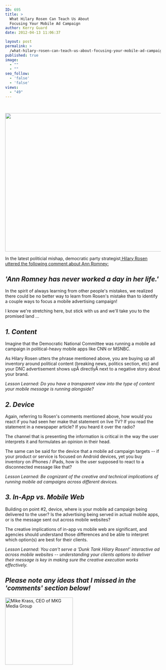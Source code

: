 ```yaml
---
ID: 695
title: >
  What Hilary Rosen Can Teach Us About
  Focusing Your Mobile Ad Campaign
author: Kerry Guard
date: 2012-04-13 11:06:37

layout: post
permalink: >
  /what-hilary-rosen-can-teach-us-about-focusing-your-mobile-ad-campaign/
published: true
image:
  - ""
  - ""
seo_follow:
  - 'false'
  - 'false'
views:
  - "49"
---
```

&nbsp;
<p style="text-align: center;"><img class="aligncenter  wp-image-1068" title="hilary rosen" alt="" src="http://mkgmediagroup.com/wp-content/uploads/2012/04/hilary-rosen.jpeg" width="570" height="449" /></p>
In the latest politicial mishap, democratic party strategist<a href="http://www.forbes.com/sites/samanthaettus/2012/04/13/ann-romney/" target="_blank"> Hilary Rosen uttered the following comment about Ann Romney:</a>
<h2><em>'Ann Romney has never worked a day in her life.'</em></h2>
In the spirit of always learning from other people's mistakes, we realized there could be no better way to learn from Rosen's mistake than to identify a couple ways to focus a mobile advertising campaign!

I know we're stretching here, but stick with us and we'll take you to the promised land ...
<h2><em>1. Content</em></h2>
Imagine that the Democratic National Committee was running a mobile ad campaign in political-heavy mobile apps like CNN or MSNBC.

As Hilary Rosen utters the phrase mentioned above, you are buying up all inventory around political content (breaking news, politics section, etc) and your DNC advertisement shows upÂ directlyÂ next to a negative story about your brand.

<em>Lesson Learned: Do you have a transparent view into the type of content your mobile message is running alongside?</em>
<h2><em>2. Device</em></h2>
Again, referring to Rosen's comments mentioned above, how would you react if you had seen her make that statement on live TV? If you read the statement in a newspaper article? If you heard it over the radio?

The channel that is presenting the information is critical in the way the user interprets it and formulates an opinion in their head.

The same can be said for the device that a mobile ad campaign targets -- if your product or service is focused on Android devices, yet you buy inventory on iPhones / iPads, how is the user supposed to react to a disconnected message like that?

<em>Lesson Learned: Be cognizant of the creative and technical implications of running mobile ad campaigns across different devices.</em>
<h2><em>3. In-App vs. Mobile Web</em></h2>
Building on point #2, device, where is your mobile ad campaign being delivered to the user? Is the advertising being served in actual mobile apps, or is the message sent out across mobile websites?

The creative implications of in-app vs mobile web are significant, and agencies should understand those differences and be able to interpret which option(s) are best for their clients.

<em>Lesson Learned: You can't serve a 'Dunk Tank Hilary Rosen!' interactive ad across mobile websites -- understanding your clients options to deliver their message is key in making sure the creative execution works effectively.</em>
<h2><em>Please note any ideas that I missed in the 'comments' section below!</em></h2>
<img class="alignleft size-full wp-image-1794" alt="Mike Krass, CEO of MKG Media Group" src="http://mkgmediagroup.com/wp-content/uploads/2011/08/mk_median_bw_head.jpeg" width="219" height="218" />